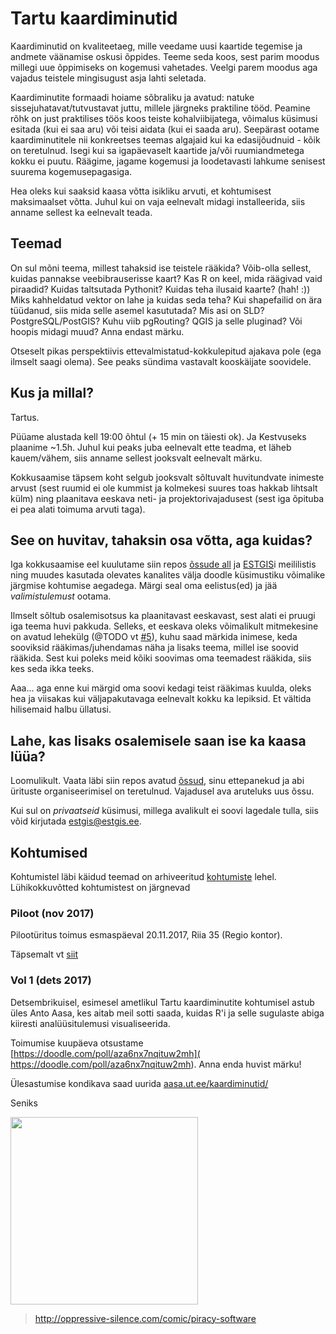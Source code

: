 # Tartu kaardiminutid
Kaardiminutid on kvaliteetaeg, mille veedame uusi kaartide tegemise
ja andmete väänamise oskusi õppides. Teeme seda koos, sest parim
moodus millegi uue õppimiseks on kogemusi vahetades. Veelgi parem
moodus aga vajadus teistele mingisugust asja lahti seletada.

Kaardiminutite formaadi hoiame sõbraliku ja avatud: natuke
sissejuhatavat/tutvustavat juttu, millele järgneks praktiline tööd.
Peamine rõhk on just praktilises töös koos teiste kohalviibijatega,
võimalus küsimusi esitada (kui ei saa aru) või teisi aidata (kui ei
saada aru). Seepärast ootame kaardiminutitele nii konkreetses teemas
algajaid kui ka edasijõudnuid - kõik on teretulnud. Isegi kui sa
igapäevaselt kaartide ja/või ruumiandmetega kokku ei puutu. Räägime,
jagame kogemusi ja loodetavasti lahkume senisest suurema
kogemusepagasiga.

Hea oleks kui saaksid kaasa võtta isikliku arvuti, et kohtumisest
maksimaalset võtta. Juhul kui on vaja eelnevalt midagi installeerida,
siis anname sellest ka eelnevalt teada.

## Teemad
On sul mõni teema, millest tahaksid ise teistele rääkida? Võib-olla
sellest, kuidas pannakse veebibrauserisse kaart? Kas R on keel,
mida räägivad vaid piraadid? Kuidas taltsutada Pythonit?
Kuidas teha ilusaid kaarte? (hah! :)) Miks kahheldatud vektor on
lahe ja kuidas seda teha? Kui shapefailid on ära tüüdanud, siis
mida selle asemel kasututada? Mis asi on SLD? PostgreSQL/PostGIS?
Kuhu viib pgRouting? QGIS ja selle pluginad? Või hoopis midagi muud?
Anna endast märku.

Otseselt pikas perspektiivis ettevalmistatud-kokkulepitud ajakava
pole (ega ilmselt saagi olema). See peaks sündima vastavalt
kooskäijate soovidele.

## Kus ja millal?
Tartus.

Püüame alustada kell 19:00 õhtul (+ 15 min on täiesti ok). Ja
Kestvuseks plaanime ~1.5h. Juhul kui peaks juba eelnevalt ette
teadma, et läheb kauem/vähem, siis anname sellest jooksvalt eelnevalt
märku.

Kokkusaamise täpsem koht selgub jooksvalt sõltuvalt huvitundvate
inimeste arvust (sest ruumid ei ole kummist ja kolmekesi suures toas
hakkab lihtsalt külm) ning plaanitava eeskava neti- ja projektorivajadusest
(sest iga õpituba ei pea alati toimuma arvuti taga).

## See on huvitav, tahaksin osa võtta, aga kuidas?
Iga kokkusaamise eel kuulutame siin repos [õssude all](
https://github.com/kaardiminutid/kaardiminutid/issues) ja
[ESTGIS](http://estgis.ee)i meililistis ning muudes kasutada
olevates kanalites välja doodle küsimustiku võimalike järgmise kohtumise
aegadega. Märgi seal oma eelistus(ed) ja jää _valimistulemust_ ootama.

Ilmselt sõltub osalemisotsus ka plaanitavast eeskavast, sest alati ei pruugi
iga teema huvi pakkuda. Selleks, et eeskava oleks võimalikult
mitmekesine on avatud lehekülg
(@TODO vt [#5](https://github.com/kaardiminutid/kaardiminutid/issues/5)),
kuhu saad märkida
inimese, keda sooviksid rääkimas/juhendamas näha ja lisaks teema,
millel ise soovid rääkida. Sest kui poleks meid kõiki soovimas oma teemadest
rääkida, siis kes seda ikka teeks.

Aaa... aga enne kui märgid oma soovi kedagi teist rääkimas kuulda, oleks
hea ja viisakas kui väljapakutavaga eelnevalt kokku ka lepiksid. Et vältida
hilisemaid halbu üllatusi.

## Lahe, kas lisaks osalemisele saan ise ka kaasa lüüa?
Loomulikult. Vaata läbi siin repos avatud [õssud](
https://github.com/kaardiminutid/kaardiminutid/issues), sinu ettepanekud
ja abi ürituste organiseerimisel on teretulnud. Vajadusel ava aruteluks
uus õssu.

Kui sul on _privaatseid_ küsimusi, millega avalikult ei soovi lagedale tulla,
siis võid kirjutada estgis@estgis.ee.

## Kohtumised
Kohtumistel läbi käidud teemad on arhiveeritud [kohtumiste](kohtumised/README.md)
lehel. Lühikokkuvõtted kohtumistest on järgnevad

### Piloot (nov 2017)
Pilootüritus toimus esmaspäeval 20.11.2017, Riia 35 (Regio kontor).

Täpsemalt vt [siit](kohtumised/README.md)

### Vol 1 (dets 2017)
Detsembrikuisel, esimesel ametlikul Tartu kaardiminutite kohtumisel astub üles
Anto Aasa, kes aitab meil sotti saada, kuidas R'i ja selle sugulaste abiga
kiiresti analüüsitulemusi visualiseerida.

Toimumise kuupäeva otsustame [https://doodle.com/poll/aza6nx7nqituw2mh](
https://doodle.com/poll/aza6nx7nqituw2mh). Anna enda huvist märku!

Ülesastumise kondikava saad uurida [aasa.ut.ee/kaardiminutid/](http://aasa.ut.ee/kaardiminutid/)

Seniks

<img src="http://oppressive-silence.com/wp-content/uploads/2016/12/piracysoftware.jpg" width=300/>

> http://oppressive-silence.com/comic/piracy-software
